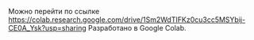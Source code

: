 Можно перейти по ссылке https://colab.research.google.com/drive/1Sm2WdTIFKz0cu3cc5MSYbij-CE0A_Ysk?usp=sharing
Разработано в Google Colab.
